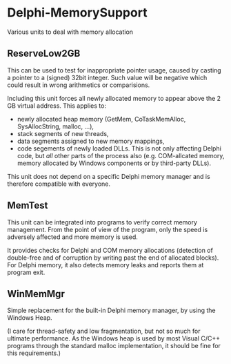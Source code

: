 # Delphi-MemorySupport
Various units to deal with memory allocation

## ReserveLow2GB

This can be used to test for inappropriate pointer usage, caused by casting a pointer to a (signed) 32bit integer. Such value
will be negative which could result in wrong arithmetics or comparisions.

Including this unit forces all newly allocated memory to appear above the 2 GB virtual address. This applies to:
  - newly allocated heap memory (GetMem, CoTaskMemAlloc, SysAllocString, malloc, ...),
  - stack segments of new threads,
  - data segments assigned to new memory mappings,
  - code segements of newly loaded DLLs.
This is not only affecting Delphi code, but *all* other parts of the process also (e.g. COM-allcated memory, memory allocated
by Windows components or by third-party DLLs).

This unit does not depend on a specific Delphi memory manager and is therefore compatible with everyone.

## MemTest

This unit can be integrated into programs to verify correct memory management. From the point of view of the program,
only the speed is adversely affected and more memory is used.

It provides checks for Delphi and COM memory allocations (detection of double-free and of corruption by writing past the end of
allocated blocks).
For Delphi memory, it also detects memory leaks and reports them at program exit.

## WinMemMgr

Simple replacement for the built-in Delphi memory manager, by using the Windows Heap.

(I care for thread-safety and low fragmentation, but not so much for ultimate performance. As the Windows heap is used by most
Visual C/C++ programs through the standard malloc implementation, it should be fine for this requirements.)
